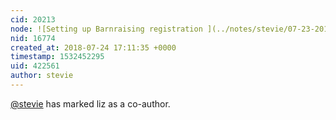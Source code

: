 ```yaml
---
cid: 20213
node: ![Setting up Barnraising registration ](../notes/stevie/07-23-2018/setting-up-barnraising-registration)
nid: 16774
created_at: 2018-07-24 17:11:35 +0000
timestamp: 1532452295
uid: 422561
author: stevie
---
```


 [@stevie](/profile/stevie) has marked liz as a co-author. 